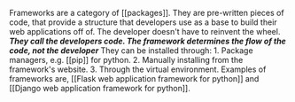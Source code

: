Frameworks are a category of [[packages]].
They are pre-written pieces of code, that provide a structure that developers use as a base to build their web applications off of.
The developer doesn't have to reinvent the wheel.
***They call the developers code. The framework determines the flow of the code, not the developer***
They can be installed through: 
	1. Package managers, e.g. [[pip]] for python.
	2. Manually installing from the framework's website.
	3. Through the virtual environment.
Examples of frameworks are, [[Flask web application framework for python]] and [[Django web application framework for python]].



